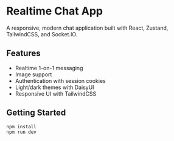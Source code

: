 # Realtime Chat App

A responsive, modern chat application built with React, Zustand, TailwindCSS, and Socket.IO.

## Features
- Realtime 1-on-1 messaging
- Image support
- Authentication with session cookies
- Light/dark themes with DaisyUI
- Responsive UI with TailwindCSS

## Getting Started

```bash
npm install
npm run dev
